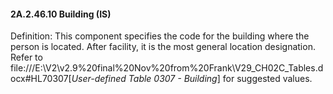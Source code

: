 #### 2A.2.46.10 Building (IS)

Definition: This component specifies the code for the building where the person is located. After facility, it is the most general location designation. Refer to file:///E:\V2\v2.9%20final%20Nov%20from%20Frank\V29_CH02C_Tables.docx#HL70307[_User-defined Table 0307 - Building_] for suggested values.
